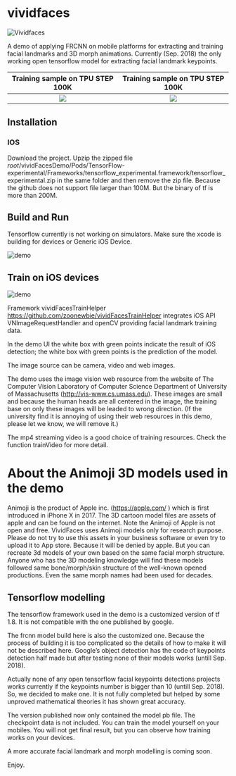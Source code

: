 # vividfaces
              
![Vividfaces](https://raw.githubusercontent.com/zoonewbie/vividfaces/master/launchScreengh.png) 

A demo of applying FRCNN on mobile platforms for extracting and training facial landmarks and 3D morph animations. Currently (Sep. 2018) the only working open tensorflow model for extracting facial landmark keypoints. 

|    Training sample on TPU STEP 100K   |    Training sample on TPU STEP 100K   |
:--------------------------:|:-------------------------:
![](https://github.com/zoonewbie/vividfaces/raw/master/individualImage.png)  |  ![](https://github.com/zoonewbie/vividfaces/raw/master/individualImage2.png)

## Installation
### IOS
Download the project. 
Upzip the zipped file 
$root$/vividFacesDemo/Pods/TensorFlow-experimental/Frameworks/tensorflow_experimental.framework/tensorflow_experimental.zip
in the same folder and then remove the zip file.
Because the github does not support file larger than 100M. But the binary of tf is more than 200M.

## Build and Run
Tensorflow currently is not working on simulators. Make sure the xcode is building for devices or Generic iOS Device.

![demo](https://raw.githubusercontent.com/zoonewbie/vividfaces/master/screenshotgp.jpg) 


## Train on iOS devices

![demo](https://raw.githubusercontent.com/zoonewbie/vividfaces/master/landmark.jpg) 

Framework vividFacesTrainHelper https://github.com/zoonewbie/vividFacesTrainHelper integrates iOS API VNImageRequestHandler and openCV providing facial landmark training data. 

In the demo UI the white box with green points indicate the result of iOS detection; the white box with green points is the prediction of the model.


The image source can be camera, video and web images.

The demo uses the image vision web resource from the website of The Computer Vision Laboratory of  Computer Science Department of University of Massachusetts (http://vis-www.cs.umass.edu). These images are small and because the human heads are all centered in the image, the training base on only these images will be leaded to wrong direction. (If the university find it is annoying of using their web resources in this demo, please let we know, we will remove it.)

The mp4 streaming video is a good choice of training resources. Check the function trainVideo for more detail.

# About the Animoji 3D models used in the demo
Animoji is the product of Apple inc. (https://apple.com/ ) which is first introduced in iPhone X in 2017. The 3D cartoon model files are assets of apple and can be found on the internet. Note the Animoji of Apple is not open and free.
VividFaces uses Animoji models only for research purpose. Please do not try to use this assets in your business software or even try to upload it to App store. Because it will be denied by apple.
But you can recreate 3d models of your own based on the same facial morph structure. Anyone who has the 3D modeling knowledge will find these models followed same bone/morph/skin structure of the well-known opened productions. Even the same morph names had been used for decades. 
 ## Tensorflow modelling

The tensorflow framework used in the demo is a customized version of tf 1.8. It is not compatible with the one published by google.

The frcnn model build here is also the customized one. Because the process of building it is too complicated so the details of how to make it will not be described here. Google’s object detection has the code of keypoints detection half made but after testing none of their models works (untill Sep. 2018). 

Actually none of any open tensorflow facial keypoints detections projects works currently if the keypoints number is bigger than 10 (untill Sep. 2018). So, we decided to make one. It is not fully completed but helped by some unproved mathematical theories it has shown great accuracy.

The version published now only contained the model pb file. The checkpoint data is not included. You can train the model yourself on your mobiles. You will not get final result, but you can observe how training works on your devices. 

A more accurate facial landmark and morph modelling is coming soon.

Enjoy.
